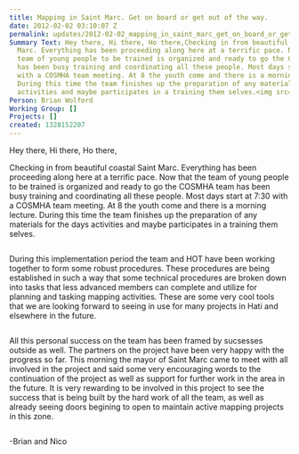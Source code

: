 ```yaml
---
title: Mapping in Saint Marc. Get on board or get out of the way.
date: 2012-02-02 03:10:07 Z
permalink: updates/2012-02-02_mapping_in_saint_marc_get_on_board_or_get_out_of_the_way
Summary Text: Hey there, Hi there, Ho there,Checking in from beautiful coastal Saint
  Marc. Everything has been proceeding along here at a terrific pace. Now that the
  team of young people to be trained is organized and ready to go the COSMHA team
  has been busy training and coordinating all these people. Most days start at 7:30
  with a COSMHA team meeting. At 8 the youth come and there is a morning lecture.
  During this time the team finishes up the preparation of any materials for the days
  activities and maybe participates in a training them selves.<img src="http://hot.openstreetmap.org/sites/default/files/DSC00342.jpg"/>
Person: Brian Wolford
Working Group: []
Projects: []
created: 1328152207
---
```


<p>Hey there, Hi there, Ho there,</p><p>Checking in from beautiful coastal Saint Marc. Everything has been proceeding along here at a terrific pace. Now that the team of young people to be trained is organized and ready to go the COSMHA team has been busy training and coordinating all these people. Most days start at 7:30 with a COSMHA team meeting. At 8 the youth come and there is a morning lecture. During this time the team finishes up the preparation of any materials for the days activities and maybe participates in a training them selves.</p><p><img src="https://s3.amazonaws.com/hotwww/files/old/DSC00342.jpg" alt=""></p><p>During this implementation period the team and HOT have been working together to form some robust procedures. These procedures are being established in such a way that some technical procedures are broken down into tasks that less advanced members can complete and utilize for planning and tasking mapping activities. These are some very cool tools that we are looking forward to seeing in use for many projects in Hati and elsewhere in the future.</p><p><img src="https://s3.amazonaws.com/hotwww/files/old/DSC00437.jpg" alt=""></p><p>All this personal success on the team has been framed by sucsesses outside as well. The partners on the project have been very happy with the progress so far. This morning the mayor of Saint Marc came to meet with all involved in the project and said some very encouraging words to the continuation of the project as well as support for further work in the area in the future. It is very rewarding to be involved in this project to see the success that is being built by the hard work of all the team, as well as already seeing doors begining to open to maintain active mapping projects in this zone.</p><p><img src="https://s3.amazonaws.com/hotwww/files/old/DSC00249.jpg" alt=""></p><p>-Brian and Nico</p>
